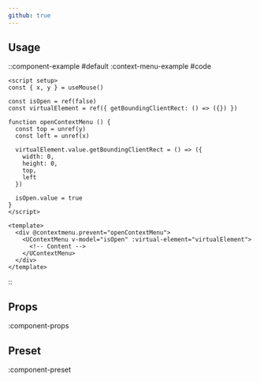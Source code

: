 ```yaml
---
github: true
---
```


## Usage

::component-example
#default
:context-menu-example
#code
```vue
<script setup>
const { x, y } = useMouse()

const isOpen = ref(false)
const virtualElement = ref({ getBoundingClientRect: () => ({}) })

function openContextMenu () {
  const top = unref(y)
  const left = unref(x)

  virtualElement.value.getBoundingClientRect = () => ({
    width: 0,
    height: 0,
    top,
    left
  })

  isOpen.value = true
}
</script>

<template>
  <div @contextmenu.prevent="openContextMenu">
    <UContextMenu v-model="isOpen" :virtual-element="virtualElement">
      <!-- Content -->
    </UContextMenu>
  </div>
</template>
```
::

## Props

:component-props

## Preset

:component-preset
